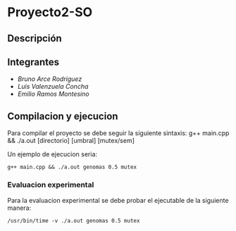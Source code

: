 # Proyecto2-SO

## Descripción

## Integrantes
- *Bruno Arce Rodriguez*
- *Luis Valenzuela Concha*
- *Emilio Ramos Montesino*

## Compilacion y ejecucion
Para compilar el proyecto se debe seguir la siguiente sintaxis:
g++ main.cpp && ./a.out [directorio] [umbral] [mutex/sem]

Un ejemplo de ejecucion seria:
```
g++ main.cpp && ./a.out genomas 0.5 mutex
```

### Evaluacion experimental
Para la evaluacion experimental se debe probar el ejecutable de la siguiente manera:
```
/usr/bin/time -v ./a.out genomas 0.5 mutex
```



